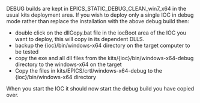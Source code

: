DEBUG builds are kept in EPICS_STATIC_DEBUG_CLEAN_win7_x64 in the usual kits deployment area. If you wish to deploy only a single IOC in debug mode rather than replace the installation with the above debug build then:

- double click on the dllCopy.bat file in the iocBoot area of the IOC you want to deploy, this will copy in its dependent DLLS.
- backup the {ioc}/bin/windows-x64 directory on the target computer to be tested  
- copy the exe and all dll files from the kits/{ioc}/bin/windows-x64-debug directory to the windows-x64 on the target  
- Copy the files in kits/EPICS/crtl/windows-x64-debug to the {ioc}/bin/windows-x64 directory

When you start the IOC it should now start the debug build you have copied over.  
